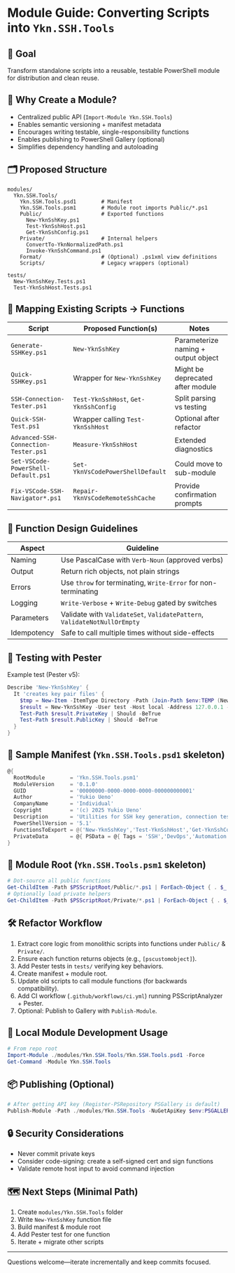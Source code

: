 # Module Guide: Converting Scripts into `Ykn.SSH.Tools`

## 🎯 Goal

Transform standalone scripts into a reusable, testable PowerShell module for distribution and clean reuse.

## 🚀 Why Create a Module?

- Centralized public API (`Import-Module Ykn.SSH.Tools`)
- Enables semantic versioning + manifest metadata
- Encourages writing testable, single-responsibility functions
- Enables publishing to PowerShell Gallery (optional)
- Simplifies dependency handling and autoloading

## 🗂 Proposed Structure

```text
modules/
  Ykn.SSH.Tools/
    Ykn.SSH.Tools.psd1        # Manifest
    Ykn.SSH.Tools.psm1        # Module root imports Public/*.ps1
    Public/                   # Exported functions
      New-YknSshKey.ps1
      Test-YknSshHost.ps1
      Get-YknSshConfig.ps1
    Private/                  # Internal helpers
      ConvertTo-YknNormalizedPath.ps1
      Invoke-YknSshCommand.ps1
    Format/                   # (Optional) .ps1xml view definitions
    Scripts/                  # Legacy wrappers (optional)

tests/
  New-YknSshKey.Tests.ps1
  Test-YknSshHost.Tests.ps1
```

## 🔧 Mapping Existing Scripts → Functions

| Script | Proposed Function(s) | Notes |
|--------|----------------------|-------|
| `Generate-SSHKey.ps1` | `New-YknSshKey` | Parameterize naming + output object |
| `Quick-SSHKey.ps1` | Wrapper for `New-YknSshKey` | Might be deprecated after module |
| `SSH-Connection-Tester.ps1` | `Test-YknSshHost`, `Get-YknSshConfig` | Split parsing vs testing |
| `Quick-SSH-Test.ps1` | Wrapper calling `Test-YknSshHost` | Optional after refactor |
| `Advanced-SSH-Connection-Tester.ps1` | `Measure-YknSshHost` | Extended diagnostics |
| `Set-VSCode-PowerShell-Default.ps1` | `Set-YknVsCodePowerShellDefault` | Could move to sub-module |
| `Fix-VSCode-SSH-Navigator*.ps1` | `Repair-YknVsCodeRemoteSshCache` | Provide confirmation prompts |

## 🧱 Function Design Guidelines

| Aspect | Guideline |
|--------|-----------|
| Naming | Use PascalCase with `Verb-Noun` (approved verbs) |
| Output | Return rich objects, not plain strings |
| Errors | Use `throw` for terminating, `Write-Error` for non-terminating |
| Logging | `Write-Verbose` + `Write-Debug` gated by switches |
| Parameters | Validate with `ValidateSet`, `ValidatePattern`, `ValidateNotNullOrEmpty` |
| Idempotency | Safe to call multiple times without side-effects |

## 🧪 Testing with Pester

Example test (Pester v5):

```powershell
Describe 'New-YknSshKey' {
  It 'creates key pair files' {
    $tmp = New-Item -ItemType Directory -Path (Join-Path $env:TEMP (New-Guid))
    $result = New-YknSshKey -User test -Host local -Address 127.0.0.1 -Client temp -OutputPath $tmp.FullName -WhatIf:$false
    Test-Path $result.PrivateKey | Should -BeTrue
    Test-Path $result.PublicKey | Should -BeTrue
  }
}
```

## 🧬 Sample Manifest (`Ykn.SSH.Tools.psd1` skeleton)

```powershell
@{
  RootModule        = 'Ykn.SSH.Tools.psm1'
  ModuleVersion     = '0.1.0'
  GUID              = '00000000-0000-0000-0000-000000000001'
  Author            = 'Yukio Ueno'
  CompanyName       = 'Individual'
  Copyright         = '(c) 2025 Yukio Ueno'
  Description       = 'Utilities for SSH key generation, connection testing, and VS Code integration.'
  PowerShellVersion = '5.1'
  FunctionsToExport = @('New-YknSshKey','Test-YknSshHost','Get-YknSshConfig')
  PrivateData       = @{ PSData = @{ Tags = 'SSH','DevOps','Automation','VSCode','PowerShell' } }
}
```

## 🔗 Module Root (`Ykn.SSH.Tools.psm1` skeleton)

```powershell
# Dot-source all public functions
Get-ChildItem -Path $PSScriptRoot/Public/*.ps1 | ForEach-Object { . $_.FullName }
# Optionally load private helpers
Get-ChildItem -Path $PSScriptRoot/Private/*.ps1 | ForEach-Object { . $_.FullName }
```

## 🛠 Refactor Workflow

1. Extract core logic from monolithic scripts into functions under `Public/` & `Private/`.
2. Ensure each function returns objects (e.g., `[pscustomobject]`).
3. Add Pester tests in `tests/` verifying key behaviors.
4. Create manifest + module root.
5. Update old scripts to call module functions (for backwards compatibility).
6. Add CI workflow (`.github/workflows/ci.yml`) running PSScriptAnalyzer + Pester.
7. Optional: Publish to Gallery with `Publish-Module`.

## 🧪 Local Module Development Usage

```powershell
# From repo root
Import-Module ./modules/Ykn.SSH.Tools/Ykn.SSH.Tools.psd1 -Force
Get-Command -Module Ykn.SSH.Tools
```

## 📦 Publishing (Optional)

```powershell
# After getting API key (Register-PSRepository PSGallery is default)
Publish-Module -Path ./modules/Ykn.SSH.Tools -NuGetApiKey $env:PSGALLERY_KEY
```

## 🔒 Security Considerations

- Never commit private keys
- Consider code-signing: create a self-signed cert and sign functions
- Validate remote host input to avoid command injection

## 🗺 Next Steps (Minimal Path)

1. Create `modules/Ykn.SSH.Tools` folder
2. Write `New-YknSshKey` function file
3. Build manifest & module root
4. Add Pester test for one function
5. Iterate + migrate other scripts

---
Questions welcome—iterate incrementally and keep commits focused.
